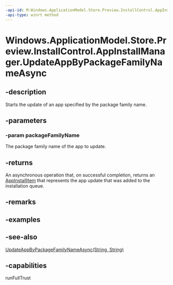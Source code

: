 ```yaml
---
-api-id: M:Windows.ApplicationModel.Store.Preview.InstallControl.AppInstallManager.UpdateAppByPackageFamilyNameAsync(System.String)
-api-type: winrt method
---
```


<!-- Method syntax
public Windows.Foundation.IAsyncOperation<Windows.ApplicationModel.Store.Preview.InstallControl.AppInstallItem> UpdateAppByPackageFamilyNameAsync(System.String packageFamilyName)
-->

# Windows.ApplicationModel.Store.Preview.InstallControl.AppInstallManager.UpdateAppByPackageFamilyNameAsync

## -description
Starts the update of an app specified by the package family name.

## -parameters
### -param packageFamilyName
The package family name of the app to update.

## -returns
An asynchronous operation that, on successful completion, returns an [AppInstallItem](appinstallitem.md) that represents the app update that was added to the installation queue.

## -remarks

## -examples

## -see-also
[UpdateAppByPackageFamilyNameAsync(String, String)](appinstallmanager_updateappbypackagefamilynameasync_844113543.md)
## -capabilities
runFullTrust
